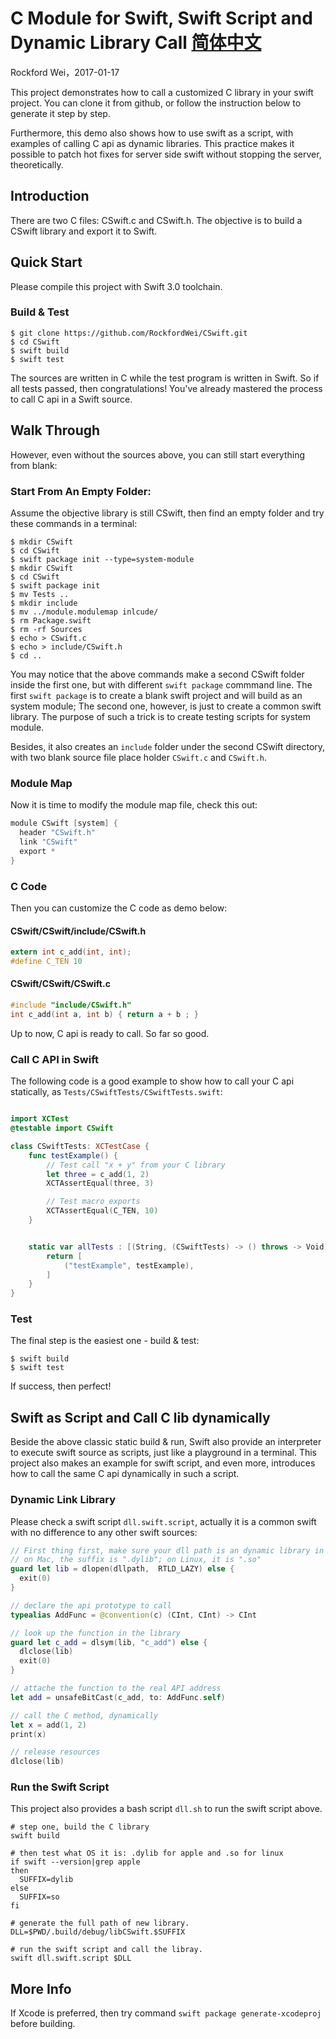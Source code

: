 # C Module for Swift, Swift Script and Dynamic Library Call [简体中文](README.zh_CN.md)

Rockford Wei，2017-01-17

This project demonstrates how to call a customized C library in your swift project.
You can clone it from github, or follow the instruction below to generate it step by step.

Furthermore, this demo also shows how to use swift as a script, with examples of calling C api as dynamic libraries.
This practice makes it possible to patch hot fixes for server side swift without stopping the server, theoretically.

## Introduction

There are two C files: CSwift.c and CSwift.h. The objective is to build a CSwift library and export it to Swift.

## Quick Start

Please compile this project with Swift 3.0 toolchain.

### Build & Test

```
$ git clone https://github.com/RockfordWei/CSwift.git
$ cd CSwift
$ swift build
$ swift test
```

The sources are written in C while the test program is written in Swift. So if all tests passed, then congratulations! You've already mastered the process to call C api in a Swift source.

## Walk Through

However, even without the sources above, you can still start everything from blank:

### Start From An Empty Folder:

Assume the objective library is still CSwift, then find an empty folder and try these commands in a terminal:

```
$ mkdir CSwift
$ cd CSwift
$ swift package init --type=system-module
$ mkdir CSwift
$ cd CSwift
$ swift package init
$ mv Tests ..
$ mkdir include
$ mv ../module.modulemap inlcude/
$ rm Package.swift
$ rm -rf Sources
$ echo > CSwift.c
$ echo > include/CSwift.h
$ cd ..
```

You may notice that the above commands make a second CSwift folder inside the first one, but with different `swift package` commmand line.
The first `swift package` is to create a blank swift project and will build as an system module; The second one, however, is just to create a common swift library.
The purpose of such a trick is to create testing scripts for system module.

Besides, it also creates an `include` folder under the second CSwift directory, with two blank source file place holder `CSwift.c` and `CSwift.h`.

### Module Map

Now it is time to modify the module map file, check this out:

``` swift
module CSwift [system] {
  header "CSwift.h"
  link "CSwift"
  export *
}
```

### C Code

Then you can customize the C code as demo below:

#### CSwift/CSwift/include/CSwift.h

``` c
extern int c_add(int, int);
#define C_TEN 10
```

#### CSwift/CSwift/CSwift.c

``` c
#include "include/CSwift.h"
int c_add(int a, int b) { return a + b ; }
```

Up to now, C api is ready to call. So far so good.

### Call C API in Swift

The following code is a good example to show how to call your C api statically, as `Tests/CSwiftTests/CSwiftTests.swift`:

``` swift

import XCTest
@testable import CSwift

class CSwiftTests: XCTestCase {
    func testExample() {
        // Test call "x + y" from your C library
        let three = c_add(1, 2)
        XCTAssertEqual(three, 3)

        // Test macro exports
        XCTAssertEqual(C_TEN, 10)
    }


    static var allTests : [(String, (CSwiftTests) -> () throws -> Void)] {
        return [
            ("testExample", testExample),
        ]
    }
}

```

### Test

The final step is the easiest one - build & test:

```
$ swift build
$ swift test
```

If success, then perfect!

## Swift as Script and Call C lib dynamically

Beside the above classic static build & run, Swift also provide an interpreter to execute swift source as scripts, just like a playground in a terminal.
This project also makes an example for swift script, and even more, introduces how to call the same C api dynamically in such a script.

### Dynamic Link Library

Please check a swift script `dll.swift.script`, actually it is a common swift with no difference to any other swift sources:

``` swift
// First thing first, make sure your dll path is an dynamic library in an ABSOLUTE path.
// on Mac, the suffix is ".dylib"; on Linux, it is ".so"
guard let lib = dlopen(dllpath,  RTLD_LAZY) else {
  exit(0)
}

// declare the api prototype to call
typealias AddFunc = @convention(c) (CInt, CInt) -> CInt

// look up the function in the library
guard let c_add = dlsym(lib, "c_add") else {
  dlclose(lib)
  exit(0)
}

// attache the function to the real API address
let add = unsafeBitCast(c_add, to: AddFunc.self)

// call the C method, dynamically
let x = add(1, 2)
print(x)

// release resources
dlclose(lib)
```

### Run the Swift Script

This project also provides a bash script `dll.sh` to run the swift script above.
```
# step one, build the C library
swift build

# then test what OS it is: .dylib for apple and .so for linux
if swift --version|grep apple
then
  SUFFIX=dylib
else
  SUFFIX=so
fi

# generate the full path of new library.
DLL=$PWD/.build/debug/libCSwift.$SUFFIX

# run the swift script and call the libray.
swift dll.swift.script $DLL
```

## More Info

If Xcode is preferred, then try command `swift package generate-xcodeproj` before building.

